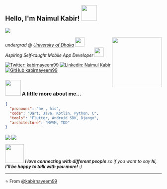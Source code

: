 
<!-- Header with the icon -->
<h2> Hello, I'm Naimul Kabir! <img src="https://media.giphy.com/media/H83F4AfL798AmtKXIL/giphy.gif" width="50"></h2>

<!-- Visitor count -->
![](https://visitor-badge.laobi.icu/badge?page_id=kabirnayeem99.kabirnayeem99)

<!-- Image of a guy coding alone -->
<img align='right' src="https://media.giphy.com/media/fwbzI2kV3Qrlpkh59e/giphy.gif" width="160">

<!-- about myself overview -->
<p>
<em>undergrad @ <a href="http://www.du.ac.bd">University of Dhaka</a>
<img src="https://media.giphy.com/media/fYSnHlufseco8Fh93Z/giphy.gif" width="30">
</br>
Aspiring Self-taught Mobile App Developer
<img src="https://media.giphy.com/media/WUlplcMpOCEmTGBtBW/giphy.gif" width="30"> 
</em></p>

<!-- Social media buttons -->
[![Twitter: kabirnayeem99](https://img.shields.io/twitter/follow/kabirnayeem99?style=social)](https://twitter.com/kabirnayeem99)
[![Linkedin: Naimul Kabir](https://img.shields.io/badge/-kabirnayeem99-blue?style=flat-square&logo=Linkedin&logoColor=white&link=https://www.linkedin.com/in/kabirnayeem99/)](https://www.linkedin.com/in/kabirnayeem99/)
[![GitHub kabirnayeem99](https://img.shields.io/github/followers/kabirnayeem99?label=follow&style=social)](https://github.com/kabirnayeem99)


<!-- A little bit about me -->
### <img src="https://media.giphy.com/media/VgCDAzcKvsR6OM0uWg/giphy.gif" width="50"> A little more about me...  

<!-- CV in JSON -->
```json
{
  "pronouns": "he , his",
  "code": "Dart, Java, Kotlin, Python, C",
  "tools": "Flutter, Android SDK, Django",
  "architecture": "MVVM, TDD"
}
```

<!-- Top used languages -->
<a href="https://ionicabizau.github.io/github-profile-languages/?user=kabirnayeem99">
  <img align="center" src="https://github-readme-stats.vercel.app/api/top-langs/?username=kabirnayeem99&layout=compact&langs_count=10&theme=dark&hide=html,makefile,javascript,css,d" />
</a>
<a href="https://wakatime.com/@kabirnayeem99">
  <img align="center" src="https://github-readme-stats.vercel.app/api/wakatime?username=kabirnayeem99&layout=compact&langs_count=10&theme=dark" />
</a>

<!-- First footer -->
<img src="https://media.giphy.com/media/LnQjpWaON8nhr21vNW/giphy.gif" width="60"> <em><b>I love connecting with different people</b> so if you want to say <b>hi, I'll be happy to talk with you more!</b> :)</em>

---
<!-- Footer -->
⭐️ From [@kabirnayeem99](https://github.com/kabirnayeem99)


